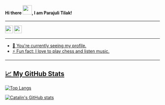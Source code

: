 #### Hi there <img src="https://raw.githubusercontent.com/MartinHeinz/MartinHeinz/master/wave.gif" width="30px">, I am Parajuli Tilak!

---
<p>
  <a href="mailto:meetilakparajuli122@gmail.com"><img src="https://img.shields.io/badge/Email-%23E4405F.svg?&style=for-the-badge&logo=gmail&logoColor=white" height=25></a>
  <a href="https://www.linkedin.com/in/tilak-parajuli-777411179/"><img src="https://img.shields.io/badge/linkedin-%230077B5.svg?&style=for-the-badge&logo=linkedin&logoColor=white" height=25</a>
 
</p>

---

- 🔭 You're currently seeing my profile. 
- ⚡ Fun fact: I love to play chess and listen music.

---

## &#x1f4c8; My GitHub Stats

[![Top Langs](https://github-readme-stats.vercel.app/api/top-langs/?username=parajulitilak&hide=java,html,css&theme=radical)](https://github.com/anuraghazra/github-readme-stats)

[![Catalin's GitHub stats](https://github-readme-stats.vercel.app/api?username=parajulitilak&theme=radical)](https://github.com/anuraghazra/github-readme-stats)

